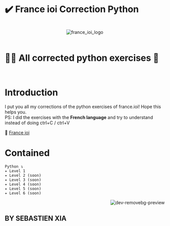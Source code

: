 # ✔️ France ioi Correction Python
<br/>

<div align="center">
  <picture>
    <img src="https://www.france-ioi.org/dataSite/img/logo.png" alt="france_ioi_logo">
  </picture>
</div>

<br/>

# 👨‍💻 All corrected python exercises 🐍
<br/>



<a id="france-intro"></a>

# Introduction

<p> I put you all my corrections of the python exercises of france.ioi! Hope this helps you. <br/> PS: I did the exercises with the <b>French language</b> and try to understand instead of doing ctrl+C / ctrl+V </p>

🔗 <a href="https://www.france-ioi.org/">France ioi</a>

# Contained

```
Python ↴
✦ Level 1
✦ Level 2 (soon)
✦ Level 3 (soon)
✦ Level 4 (soon)
✦ Level 5 (soon)
✦ Level 6 (soon)
```
<div align = right>

![dev-removebg-preview](https://user-images.githubusercontent.com/105004912/231301030-52a0268a-cb7d-4a77-8017-76ecf4f73777.png)

</div>

## BY SEBASTIEN XIA
